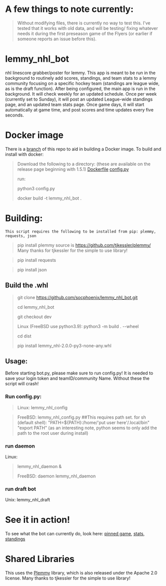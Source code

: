# A few things to note currently:

> Without modifying files, there is currently no way to test this. I've tested that it works with old data, and will be testing/
> fixing whatever needs it during the first preseason game of the Flyers (or earlier if someone reports an issue before this).


# lemmy_nhl_bot

nhl linescore grabber/poster for lemmy. This app is meant to be run in the background to routinely add scores, standings, and team
stats to a lemmy community focusing on a specific hockey team (standings are league wide, as is the draft function). After being
configured, the main app is run in the background. It will check weekly for an updated schedule. Once per week
(currently set to Sunday), it will post an updated League-wide standings page, and an updated team stats page. Once game days, it
will start automatically at game time, and post scores and time updates every five seconds.


# Docker image

There is a [branch](https://github.com/socphoenix/lemmy_nhl_bot/tree/docker) of this repo to aid in building a Docker image.
To build and install with docker:

> Download the following to a directory:
> (these are available on the release page beginning with 1.5.1)
> [Dockerfile](https://github.com/socphoenix/lemmy_nhl_bot/blob/c056d557951d1e9bae1ab602c22b9e5b7788c03b/Dockerfile)
> [config.py](https://github.com/socphoenix/lemmy_nhl_bot/blob/c056d557951d1e9bae1ab602c22b9e5b7788c03b/config.py)
>
> run:
>
> python3 config.py
>
> docker build -t lemmy_nhl_bot .


# Building:

    This script requires the following to be installed from pip: plemmy, requests, json

> pip install plemmy   source is https://github.com/tjkessler/plemmy/  Many thanks for tjkessler for the simple to use library!

> pip install requests

> pip install json


## Build the .whl
> git clone https://github.com/socphoenix/lemmy_nhl_bot.git
>
> cd lemmy_nhl_bot
>
> git checkout dev
>
> Linux (FreeBSD use python3.9): python3 -m build . --wheel
>
> cd dist
>
> pip install lemmy_nhl-2.0.0-py3-none-any.whl

## Usage:
Before starting bot.py, please make sure to run config.py! It is needed to save your login token and teamID/community Name. Without
these the script will crash!

### Run config.py:
> Linux: lemmy_nhl_config

>FreeBSD: lemmy_nhl_config.py ##This requires path set. for sh (default shell): "PATH=${PATH}:/home/'put user here'/.local/bin" "export PATH" (as an interesting note, python seems to only add the path to the root user during install)

### run daemon

Linux:
 > lemmy_nhl_daemon &
 >
 > FreeBSD:
 > daemon lemmy_nhl_daemon


### run draft bot

Unix: lemmy_nhl_draft


# See it in action!

To see what the bot can currently do, look here: [pinned game](https://enterprise.lemmy.ml/post/417088), [stats](https://enterprise.lemmy.ml/post/417090), [standings](https://enterprise.lemmy.ml/post/417089)


# Shared Libraries

This uses the [Plemmy](https://github.com/tjkessler/plemmy/) library, which is also released under the Apache 2.0 license.
Many thanks to tjkessler for the simple to use library!

